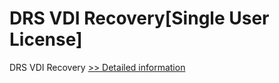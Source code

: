 # DRS VDI Recovery[Single User License]
DRS VDI Recovery
[>> Detailed information](https://secure.shareit.com/shareit/product.html?productid=301004208&affiliateid=200057808)